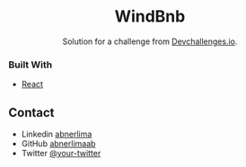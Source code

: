 <!-- Please update value in the {}  -->

<h1 align="center">WindBnb</h1>

<div align="center">
   Solution for a challenge from  <a href="http://devchallenges.io" target="_blank">Devchallenges.io</a>.
</div>


### Built With

<!-- This section should list any major frameworks that you built your project using. Here are a few examples.-->

- [React](https://reactjs.org/)


## Contact

- Linkedin [abnerlima](https://www.linkedin.com/in/abnerlima/)
- GitHub [abnerlimaab](https://github.com/abnerlimaab)
- Twitter [@your-twitter](https://{twitter.com/your-username})

